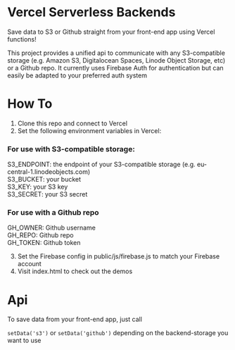 # Vercel Serverless Backends

Save data to S3 or Github straight from your front-end app using Vercel functions!

This project provides a unified api to communicate with any S3-compatible storage (e.g. Amazon S3, Digitalocean Spaces, Linode Object Storage, etc) or a Github repo. It currently uses Firebase Auth for authentication but can easily be adapted to your preferred auth system

# How To

1.  Clone this repo and connect to Vercel
2.  Set the following environment variables in Vercel:

### For use with S3-compatible storage:
S3_ENDPOINT: the endpoint of your S3-compatible storage (e.g. eu-central-1.linodeobjects.com)\
S3_BUCKET: your bucket\
S3_KEY: your S3 key\
S3_SECRET: your S3 secret

### For use with a Github repo
GH_OWNER: Github username\
GH_REPO: Github repo\
GH_TOKEN: Github token

3. Set the Firebase config in public/js/firebase.js to match your Firebase account
4. Visit index.html to check out the demos

# Api

To save data from your front-end app, just call

`setData('s3')` or `setData('github')` depending on the backend-storage you want to use
